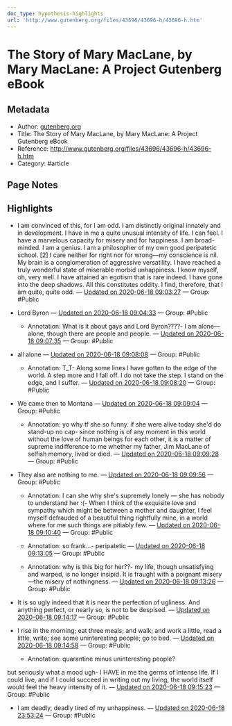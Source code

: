 ```yaml
---
doc_type: hypothesis-highlights
url: 'http://www.gutenberg.org/files/43696/43696-h/43696-h.htm'
---
```

# The Story of Mary MacLane, by Mary MacLane: A Project Gutenberg eBook

## Metadata
- Author: [gutenberg.org]()
- Title: The Story of Mary MacLane, by Mary MacLane: A Project Gutenberg eBook
- Reference: http://www.gutenberg.org/files/43696/43696-h/43696-h.htm
- Category: #article

## Page Notes


## Highlights
- I am convinced of this, for I am odd. I am distinctly original innately and in development. I have in me a quite unusual intensity of life. I can feel. I have a marvelous capacity for misery and for happiness. I am broad-minded. I am a genius. I am a philosopher of my own good peripatetic school. [2] I care neither for right nor for wrong—my conscience is nil. My brain is a conglomeration of aggressive versatility. I have reached a truly wonderful state of miserable morbid unhappiness. I know myself, oh, very well. I have attained an egotism that is rare indeed. I have gone into the deep shadows. All this constitutes oddity. I find, therefore, that I am quite, quite odd. — [Updated on 2020-06-18 09:03:27](https://hyp.is/IujMSLD3EeqF2aul3UZxcw/www.gutenberg.org/files/43696/43696-h/43696-h.htm)  — Group: #Public

- Lord Byron — [Updated on 2020-06-18 09:04:33](https://hyp.is/SlcnUrD3EeqTr2_waZHTnA/www.gutenberg.org/files/43696/43696-h/43696-h.htm)  — Group: #Public

   - Annotation: What is it about gays and Lord Byron????- I am alone—alone, though there are people and people. — [Updated on 2020-06-18 09:07:35](https://hyp.is/tlYGbLD3EeqTPPeAwd8kNA/www.gutenberg.org/files/43696/43696-h/43696-h.htm)  — Group: #Public

- all alone — [Updated on 2020-06-18 09:08:08](https://hyp.is/yo1y0rD3Eeq-BuPxtZ2tyQ/www.gutenberg.org/files/43696/43696-h/43696-h.htm)  — Group: #Public

   - Annotation: T_T- Along some lines I have gotten to the edge of the world. A step more and I fall off. I do not take the step. I stand on the edge, and I suffer. — [Updated on 2020-06-18 09:08:20](https://hyp.is/0YQk8LD3Eeq-fed2D8712w/www.gutenberg.org/files/43696/43696-h/43696-h.htm)  — Group: #Public

- We came then to Montana — [Updated on 2020-06-18 09:09:04](https://hyp.is/64zZULD3EeqMPddeh5KOeQ/www.gutenberg.org/files/43696/43696-h/43696-h.htm)  — Group: #Public

   - Annotation: yo why tf she so funny. if she were alive today she'd do stand-up no cap- since nothing is of any moment in this world without the love of human beings for each other, it is a matter of supreme indifference to me whether my father, Jim MacLane of selfish memory, lived or died. — [Updated on 2020-06-18 09:09:28](https://hyp.is/-kawzrD3EeqQE0s3Cd6cGQ/www.gutenberg.org/files/43696/43696-h/43696-h.htm)  — Group: #Public

- They also are nothing to me. — [Updated on 2020-06-18 09:09:56](https://hyp.is/Cp2EorD4EeqiLfMnmU-SLw/www.gutenberg.org/files/43696/43696-h/43696-h.htm)  — Group: #Public

   - Annotation: I can she why she's supremely lonely — she has nobody to understand her :(- When I think of the exquisite love and sympathy which might be between a mother and daughter, I feel myself defrauded of a beautiful thing rightfully mine, in a world where for me such things are pitiably few. — [Updated on 2020-06-18 09:10:40](https://hyp.is/JSJuALD4Eeq6yCP4xIP0Gg/www.gutenberg.org/files/43696/43696-h/43696-h.htm)  — Group: #Public

   - Annotation: so frank...- peripatetic  — [Updated on 2020-06-18 09:13:05](https://hyp.is/e0ykgLD4EeqTPe83N_Vgug/www.gutenberg.org/files/43696/43696-h/43696-h.htm)  — Group: #Public

   - Annotation: why is this big for her??- my life, though unsatisfying and warped, is no longer insipid. It is fraught with a poignant misery—the misery of nothingness. — [Updated on 2020-06-18 09:13:26](https://hyp.is/h-EoarD4Eeq_UM8B4Mt0Yg/www.gutenberg.org/files/43696/43696-h/43696-h.htm)  — Group: #Public

- It is so ugly indeed that it is near the perfection of ugliness. And anything perfect, or nearly so, is not to be despised. — [Updated on 2020-06-18 09:14:17](https://hyp.is/pl7_ELD4EeqaXS8SbmUf5g/www.gutenberg.org/files/43696/43696-h/43696-h.htm)  — Group: #Public

- I rise in the morning; eat three meals; and walk; and work a little, read a little, write; see some uninteresting people; go to bed.  — [Updated on 2020-06-18 09:14:58](https://hyp.is/vriilrD4EeqoKxNo0u_gEA/www.gutenberg.org/files/43696/43696-h/43696-h.htm)  — Group: #Public

   - Annotation: quarantine minus uninteresting people?

but seriously what a mood ugh- I HAVE in me the germs of intense life. If I could live, and if I could succeed in writing out my living, the world itself would feel the heavy intensity of it. — [Updated on 2020-06-18 09:15:23](https://hyp.is/zWV4grD4Eequi4fs1kR1PA/www.gutenberg.org/files/43696/43696-h/43696-h.htm)  — Group: #Public

- I am deadly, deadly tired of my unhappiness. — [Updated on 2020-06-18 23:53:24](https://hyp.is/dc1PyrFzEeqUeY8N93Xycg/www.gutenberg.org/files/43696/43696-h/43696-h.htm)  — Group: #Public

